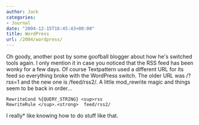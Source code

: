 ```yaml
---
author: Jack
categories:
- Journal
date: "2004-12-15T16:45:43+00:00"
title: WordPress
url: /2004/wordpress/
---
```


Oh goody, another post by some goofball blogger about how he's switched tools again. I only mention it in case you noticed that the RSS feed has been wonky for a few days. Of course Textpattern used a different URL for its feed so everything broke with the WordPress switch. The older URL was /?rss=1 and the new one is /feed/rss2/. A little mod_rewrite magic and things seem to be back in order&#8230;

    RewriteCond %{QUERY_STRING} <sup>rss
    RewriteRule </sup>.<strong>  feed/rss2/

I </strong>really* like knowing how to do stuff like that.